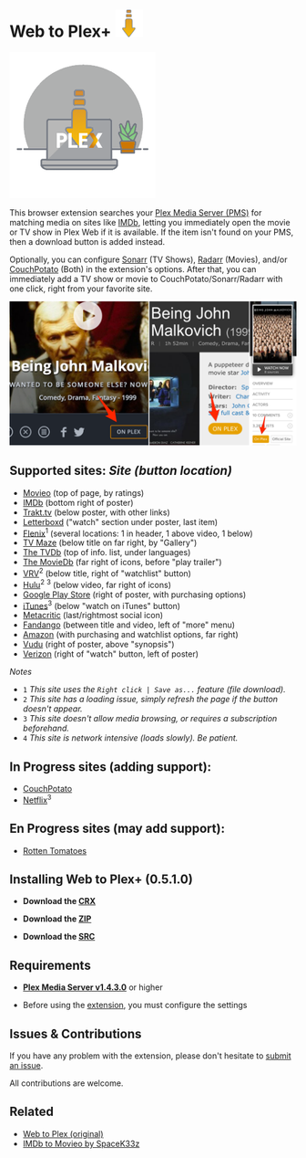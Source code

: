 # Web to Plex+ ![Icon](src/img/48.png)

![Logo](src/img/256.png)

This browser extension searches your [Plex Media Server (PMS)](https://www.plex.tv/downloads/) for matching media on sites like [IMDb](https://imdb.com), letting you immediately open the movie or TV show in Plex Web if it is available. If the item isn't found on your PMS, then a download button is added instead.

Optionally, you can configure [Sonarr](https://sonarr.tv/) (TV Shows), [Radarr](https://radarr.video/) (Movies), and/or [CouchPotato](https://couchpota.to/) (Both) in the extension's options. After that, you can immediately add a TV show or movie to CouchPotato/Sonarr/Radarr with one click, right from your favorite site.

![Examples](example.png)

## Supported sites: *Site (button location)*

- [Movieo](http://movieo.me/) (top of page, by ratings)
- [IMDb](http://imdb.com/) (bottom right of poster)
- [Trakt.tv](https://trakt.tv/) (below poster, with other links)
- [Letterboxd](https://letterboxd.com/) ("watch" section under poster, last item)
- [Flenix](https://flenix.co/)<sup>1</sup> (several locations: 1 in header, 1 above video, 1 below)
- [TV Maze](http://www.tvmaze.com/) (below title on far right, by "Gallery")
- [The TVDb](https://www.thetvdb.com/) (top of info. list, under languages)
- [The MovieDb](https://www.themoviedb.org/) (far right of icons, before "play trailer")
- [VRV](https://vrv.co/)<sup>2</sup> (below title, right of "watchlist" button)
- [Hulu](https://hulu.com/)<sup>2</sup> <sup>3</sup> (below video, far right of icons)
- [Google Play Store](https://play.google.com/store/movies/) (right of poster, with purchasing options)
- [iTunes](https://itunes.apple.com/)<sup>3</sup> (below "watch on iTunes" button)
- [Metacritic](http://www.metacritic.com/) (last/rightmost social icon)
- [Fandango](https://www.fandango.com/) (between title and video, left of "more" menu)
- [Amazon](https://www.amazon.com/) (with purchasing and watchlist options, far right)
- [Vudu](https://www.vudu.com/) (right of poster, above "synopsis")
- [Verizon](https://www.tv.verizon.com/) (right of "watch" button, left of poster)

*Notes*

- `1` *This site uses the `Right click | Save as...` feature (file download).*
- `2` *This site has a loading issue, simply refresh the page if the button doesn't appear.*
- `3` *This site doesn't allow media browsing, or requires a subscription beforehand.*
- `4` *This site is network intensive (loads slowly). Be patient.*

## In Progress sites (adding support):

- [CouchPotato](http://couchpotato.life/)
- [Netflix](https://netflix.com/)<sup>3</sup>

## En Progress sites (may add support):

- [Rotten Tomatoes](https://www.rottentomatoes.com/)

## Installing Web to Plex+ (0.5.1.0)

- **Download the [CRX](https://github.com/Ephellon/web-to-plex/raw/master/hhkmjeeccipbolailpomhjhmccnnjhkj.crx)**

- **Download the [ZIP](https://github.com/Ephellon/web-to-plex/raw/master/hhkmjeeccipbolailpomhjhmccnnjhkj.zip)**

- **Download the [SRC](https://github.com/Ephellon/web-to-plex/archive/master.zip)**

## Requirements

+ [**Plex Media Server v1.4.3.0**](https://www.plex.tv/downloads/#getdownload) or higher

+ Before using the [extension](chrome://extensions), you must configure the settings

## Issues & Contributions

If you have any problem with the extension, please don't hesitate to [submit an issue](https://github.com/Ephellon/web-to-plex/issues/new).

All contributions are welcome.

## Related

- [Web to Plex (original)](https://github.com/SpaceK33z/web-to-plex)
- [IMDb to Movieo by SpaceK33z](https://github.com/SpaceK33z/imdb-to-movieo)
